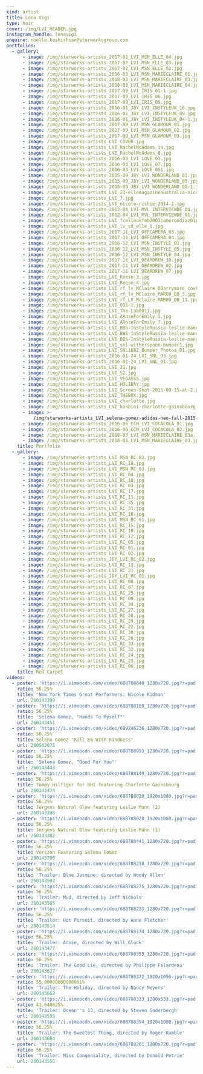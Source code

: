 ```yaml
---
kind: artist
title: Lona Vigi
type: hair
cover: /img/LVI_HEADER.jpg
instagram_handle: lonavigi
enquire: noelle.keshishian@starworksgroup.com
portfolios:
  - gallery:
      - image: /img/starworks-artists_2017-02_LVI_MSN_ELLE_04.jpg
      - image: /img/starworks-artists_2017-02_LVI_MSN_ELLE_03.jpg
      - image: /img/starworks-artists_2017-02_LVI_MSN_ELLE_02.jpg
      - image: /img/starworks-artists_2018-03_LVI_MSN_MARIECLAIRE_01.jpg
      - image: /img/starworks-artists_2018-03_LVI_MSN_MARIECLAIRE_03.jpg
      - image: /img/starworks-artists_2018-03_LVI_MSN_MARIECLAIRE_04.jpg
      - image: /img/starworks-artists_2017-09_LVI_IRIS_01-1.jpg
      - image: /img/starworks-artists_2017-09_LVI_IRIS_06.jpg
      - image: /img/starworks-artists_2017-09_LVI_IRIS_09.jpg
      - image: /img/starworks-artists_2016-01_JBY_LVI_INSTYLEUK_16.jpg
      - image: /img/starworks-artists_2016-01_JBY_LVI_INSTYLEUK_09.jpg
      - image: /img/starworks-artists_2016-01_JBY_LVI_INSTYLEUK_04-1.jpg
      - image: /img/starworks-artists_2017-09_LVI_MSN_GLAMOUR_01.jpg
      - image: /img/starworks-artists_2017-09_LVI_MSN_GLAMOUR_02.jpg
      - image: /img/starworks-artists_2017-09_LVI_MSN_GLAMOUR_03.jpg
      - image: /img/starworks-artists_LVI_COVER.jpg
      - image: /img/starworks-artists_LVI_RachelMcAdams_14.jpg
      - image: /img/starworks-artists_LVI_RachelMcAdams_8.jpg
      - image: /img/starworks-artists_2016-03_LVI_LOVE_01.jpg
      - image: /img/starworks-artists_2016-03_LVI_LOVE_07.jpg
      - image: /img/starworks-artists_2016-03_LVI_LOVE_051.jpg
      - image: /img/starworks-artists_2015-09_JBY_LVI_WONDERLAND_01.jpg
      - image: /img/starworks-artists_2015-09_JBY_LVI_WONDERLAND_05.jpg
      - image: /img/starworks-artists_2015-09_JBY_LVI_WONDERLAND_08-1.jpg
      - image: /img/starworks-artists_LVI_23-ellemagazineaustralia-nicolerichie.jpg
      - image: /img/starworks-artists_LVI_7.jpg
      - image: /img/starworks-artists_LVI_nicole-richie-2014-1.jpg
      - image: /img/starworks-artists_2012-04_LVI_MVL_INTERVIEWDE_04.jpg
      - image: /img/starworks-artists_2012-04_LVI_MVL_INTERVIEWDE_01.jpg
      - image: /img/starworks-artists_LVI_fcelleukfeb2003camerondiaz01ph.jpg
      - image: /img/starworks-artists_LVI_lv_cd_elle_1.jpg
      - image: /img/starworks-artists_2017-11_LVI_OFFCAMERA_03.jpg
      - image: /img/starworks-artists_2017-11_LVI_OFFCAMERA_04.jpg
      - image: /img/starworks-artists_2016-12_LVI_MSN_INSTYLE_01.jpg
      - image: /img/starworks-artists_2016-12_LVI_MSN_INSTYLE_05.jpg
      - image: /img/starworks-artists_2016-12_LVI_MSN_INSTYLE_04.jpg
      - image: /img/starworks-artists_2017-11_LVI_DEARDREW_10.jpg
      - image: /img/starworks-artists_2017-11_LVI_DEARDREW_02.jpg
      - image: /img/starworks-artists_2017-11_LVI_DEARDREW_07.jpg
      - image: /img/starworks-artists_LVI_Reese_3.jpg
      - image: /img/starworks-artists_LVI_Reese_4.jpg
      - image: /img/starworks-artists_LVI_rf_lv_MClaire_DBarrymore_cover.jpg
      - image: /img/starworks-artists_LVI_rf_lv_MClaire_MAR09_DB_3.jpg
      - image: /img/starworks-artists_LVI_rf_LV_Mclaire_MAR09_DB_11.jpg
      - image: /img/starworks-artists_LVI_005-1.jpg
      - image: /img/starworks-artists_LVI_The-Lab0011.jpg
      - image: /img/starworks-artists_LVI_ARoseForEmily_5.jpg
      - image: /img/starworks-artists_LVI_ARoseForEmily_7.jpg
      - image: /img/starworks-artists_LVI_BBS-InStyleRussia-leslie-mann-02.jpg
      - image: /img/starworks-artists_LVI_BBS-InStyleRussia-leslie-mann-06-1-1.jpg
      - image: /img/starworks-artists_LVI_BBS-InStyleRussia-leslie-mann-08.jpg
      - image: /img/starworks-artists_LVI_snl-witherspoon-bumper1.jpg
      - image: /img/starworks-artists_LVI_SNL1682_Bumper_Photos_01.jpg
      - image: /img/starworks-artists_2016-01-24_LVI_SNL_03.jpg
      - image: /img/starworks-artists_2016-01-24_LVI_SNL_01.jpg
      - image: /img/starworks-artists_LVI_21.jpg
      - image: /img/starworks-artists_LVI_52.jpg
      - image: /img/starworks-artists_LVI_VEGASSS.jpg
      - image: /img/starworks-artists_LVI_HOLIDAY.jpg
      - image: /img/starworks-artists_LVI_Screen-Shot-2015-09-15-at-2.04.38-PM
      - image: /img/starworks-artists_LVI_THEBOX.jpg
      - image: /img/starworks-artists_LVI_charlotte.jpg
      - image: /img/starworks-artists_LVI_konbini-charlotte-gainsbourg-hilfiger2.jpg
      - image: >-
          /img/starworks-artists_LVI_selena-gomez-adidas-neo-fall-2015-ad-campaign-the-impression-0102.jpg
      - image: /img/starworks-artists_2016-06_CCN_LVI_COCACOLA_01.jpg
      - image: /img/starworks-artists_2016-06_CCN_LVI_COCACOLA_02.jpg
      - image: /img/starworks-artists_2018-03_LVI_MSN_MARIECLAIRE_03a.jpg
      - image: /img/starworks-artists_2018-03_LVI_MSN_MARIECLAIRE_03.jpg
    title: Portfolio
  - gallery:
      - image: /img/starworks-artists_LVI_MSN_RC_02.jpg
      - image: /img/starworks-artists_LVI_RC_18.jpg
      - image: /img/starworks-artists_LVI_MSN_RC_03.jpg
      - image: /img/starworks-artists_LVI_RC_04.jpg
      - image: /img/starworks-artists_LVI_RC_10.jpg
      - image: /img/starworks-artists_LVI_RC_03.jpg
      - image: /img/starworks-artists_LVI_RC_17.jpg
      - image: /img/starworks-artists_LVI_RC_11.jpg
      - image: /img/starworks-artists_LVI_RC_35.jpg
      - image: /img/starworks-artists_LVI_RC_31.jpg
      - image: /img/starworks-artists_LVI_RC_16.jpg
      - image: /img/starworks-artists_LVI_MSN_RC_01.jpg
      - image: /img/starworks-artists_LVI_RC_15.jpg
      - image: /img/starworks-artists_LVI_RC_19.jpg
      - image: /img/starworks-artists_LVI_RC_12.jpg
      - image: /img/starworks-artists_LVI_RC_05.jpg
      - image: /img/starworks-artists_LVI_RC_01.jpg
      - image: /img/starworks-artists_LVI_RC_02.jpg
      - image: /img/starworks-artists_JDY_LVI_RC_02.jpg
      - image: /img/starworks-artists_LVI_RC_13.jpg
      - image: /img/starworks-artists_LVI_RC_21.jpg
      - image: /img/starworks-artists_JDY_LVI_RC_01.jpg
      - image: /img/starworks-artists_LVI_RC_08.jpg
      - image: /img/starworks-artists_LVI_RC_07.jpg
      - image: /img/starworks-artists_LVI_RC_25.jpg
      - image: /img/starworks-artists_LVI_RC_09.jpg
      - image: /img/starworks-artists_LVI_RC_34.jpg
      - image: /img/starworks-artists_LVI_RC_27.jpg
      - image: /img/starworks-artists_LVI_RC_28.jpg
      - image: /img/starworks-artists_LVI_RC_29.jpg
      - image: /img/starworks-artists_LVI_RC_22.jpg
      - image: /img/starworks-artists_LVI_RC_30.jpg
      - image: /img/starworks-artists_LVI_RC_26.jpg
      - image: /img/starworks-artists_LVI_RC_33.jpg
      - image: /img/starworks-artists_LVI_RC_32.jpg
      - image: /img/starworks-artists_LVI_RC_24.jpg
      - image: /img/starworks-artists_LVI_RC_23.jpg
      - image: /img/starworks-artists_LVI_RC_06.jpg
    title: Red Carpet
videos:
  - poster: 'https://i.vimeocdn.com/video/688788040_1280x720.jpg?r=pad'
    ratio: 56.25%
    title: 'New York Times Great Performers: Nicole Kidman'
    url: 260143399
  - poster: 'https://i.vimeocdn.com/video/688788108_1280x720.jpg?r=pad'
    ratio: 56.25%
    title: 'Selena Gomez, "Hands To Myself"'
    url: 260143451
  - poster: 'https://i.vimeocdn.com/video/689246236_1280x720.jpg?r=pad'
    ratio: 56.25%
    title: Selena Gomez "Kill Em With Kindness"
    url: 260502075
  - poster: 'https://i.vimeocdn.com/video/688788093_1280x720.jpg?r=pad'
    ratio: 56.25%
    title: 'Selena Gomez, "Good For You"'
    url: 260143443
  - poster: 'https://i.vimeocdn.com/video/688788149_1280x720.jpg?r=pad'
    ratio: 56.25%
    title: Tommy Hilfiger for BHI featuring Charlotte Gainsbourg
    url: 260143474
  - poster: 'https://i.vimeocdn.com/video/688788029_1920x1080.jpg?r=pad'
    ratio: 56.25%
    title: Jergens Natural Glow featuring Leslie Mann (2)
    url: 260143398
  - poster: 'https://i.vimeocdn.com/video/688788028_1920x1080.jpg?r=pad'
    ratio: 56.25%
    title: Jergens Natural Glow featuring Leslie Mann (1)
    url: 260143382
  - poster: 'https://i.vimeocdn.com/video/688788441_1280x720.jpg?r=pad'
    ratio: 56.25%
    title: Verizon Featuring Selena Gomez
    url: 260143706
  - poster: 'https://i.vimeocdn.com/video/688788218_1280x720.jpg?r=pad'
    ratio: 56.25%
    title: 'Trailer: Blue Jasmine, directed by Woody Allen'
    url: 260143502
  - poster: 'https://i.vimeocdn.com/video/688788275_1280x720.jpg?r=pad'
    ratio: 56.25%
    title: 'Trailer: Mud, directed by Jeff Nichols'
    url: 260143565
  - poster: 'https://i.vimeocdn.com/video/688788233_1280x720.jpg?r=pad'
    ratio: 56.25%
    title: 'Trailer: Hot Pursuit, directed by Anne Fletcher'
    url: 260143514
  - poster: 'https://i.vimeocdn.com/video/688788174_1280x720.jpg?r=pad'
    ratio: 56.25%
    title: 'Trailer: Annie, directed by Will Gluck'
    url: 260143477
  - poster: 'https://i.vimeocdn.com/video/688788355_1280x720.jpg?r=pad'
    ratio: 56.25%
    title: 'Trailer: The Good Lie, directed by Philippe Falardeau'
    url: 260143627
  - poster: 'https://i.vimeocdn.com/video/688788372_1920x1056.jpg?r=pad'
    ratio: 55.00000000000001%
    title: 'Trailer: The Holiday, directed by Nancy Meyers'
    url: 260143662
  - poster: 'https://i.vimeocdn.com/video/688788323_1280x533.jpg?r=pad'
    ratio: 41.640625%
    title: 'Trailer: Ocean''s 13, directed by Steven Soderbergh'
    url: 260143595
  - poster: 'https://i.vimeocdn.com/video/688788394_1920x1080.jpg?r=pad'
    ratio: 56.25%
    title: 'Trailer: The Sweetest Thing, directed by Roger Kumble'
    url: 260143684
  - poster: 'https://i.vimeocdn.com/video/688788261_1280x720.jpg?r=pad'
    ratio: 56.25%
    title: 'Trailer: Miss Congeniality, directed by Donald Petrie'
    url: 260143555
---
```

